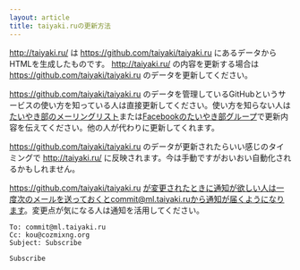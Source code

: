 ```yaml
---
layout: article
title: taiyaki.ruの更新方法
---
```


http://taiyaki.ru/ は https://github.com/taiyaki/taiyaki.ru にあるデータからHTMLを生成したものです。 http://taiyaki.ru/ の内容を更新する場合は https://github.com/taiyaki/taiyaki.ru のデータを更新してください。

https://github.com/taiyaki/taiyaki.ru のデータを管理しているGitHubというサービスの使い方を知っている人は直接更新してください。使い方を知らない人は[たいやき部のメーリングリスト](taiyaki@ml.taiyaki.ru)または[Facebookのたいやき部グループ](https://www.facebook.com/groups/taiyakiru/)で更新内容を伝えてください。他の人が代わりに更新してくれます。

https://github.com/taiyaki/taiyaki.ru のデータが更新されたらいい感じのタイミングで http://taiyaki.ru/ に反映されます。今は手動ですがおいおい自動化されるかもしれません。

https://github.com/taiyaki/taiyaki.ru が変更されたときに通知が欲しい人は一度次のメールを送っておくとcommit@ml.taiyaki.ruから通知が届くようになります。変更点が気になる人は通知を活用してください。

    To: commit@ml.taiyaki.ru
    Cc: kou@cozmixng.org
    Subject: Subscribe

    Subscribe
